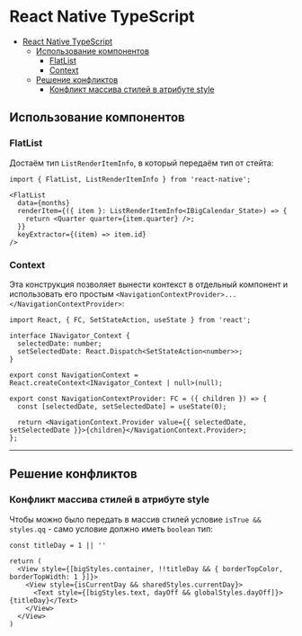 # React Native TypeScript

- [React Native TypeScript](#react-native-typescript)
  - [Использование компонентов](#использование-компонентов)
    - [FlatList](#flatlist)
    - [Context](#context)
  - [Решение конфликтов](#решение-конфликтов)
    - [Конфликт массива стилей в атрибуте style](#конфликт-массива-стилей-в-атрибуте-style)


## Использование компонентов

### FlatList

Достаём тип `ListRenderItemInfo`, в который передаём тип от стейта: 

```tsx
import { FlatList, ListRenderItemInfo } from 'react-native';

<FlatList
  data={months}
  renderItem={({ item }: ListRenderItemInfo<IBigCalendar_State>) => {
    return <Quarter quarter={item.quarter} />;
  }}
  keyExtractor={(item) => item.id}
/>
```

### Context

Эта конструкция позволяет вынести контекст в отдельный компонент и использовать его простым `<NavigationContextProvider>...</NavigationContextProvider>`: 

```tsx
import React, { FC, SetStateAction, useState } from 'react';

interface INavigator_Context {
  selectedDate: number;
  setSelectedDate: React.Dispatch<SetStateAction<number>>;
}

export const NavigationContext = React.createContext<INavigator_Context | null>(null);

export const NavigationContextProvider: FC = ({ children }) => {
  const [selectedDate, setSelectedDate] = useState(0);

  return <NavigationContext.Provider value={{ selectedDate, setSelectedDate }}>{children}</NavigationContext.Provider>;
};
```
***

## Решение конфликтов

### Конфликт массива стилей в атрибуте style

Чтобы можно было передать в массив стилей условие `isTrue && styles.qq` - само условие должно иметь `boolean` тип: 

```tsx
const titleDay = 1 || ''

return (
  <View style={[bigStyles.container, !!titleDay && { borderTopColor, borderTopWidth: 1 }]}>
    <View style={isCurrentDay && sharedStyles.currentDay}>
      <Text style={[bigStyles.text, dayOff && globalStyles.dayOff]}>{titleDay}</Text>
    </View>
  </View>
)
```